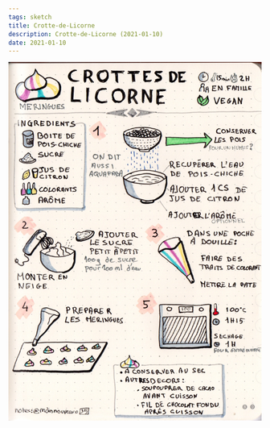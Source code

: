```yaml
---
tags: sketch
title: Crotte-de-Licorne
description: Crotte-de-Licorne (2021-01-10)
date: 2021-01-10
---
```


![](35_Crotte-de-Licorne_2021-01-10.jpg) 
